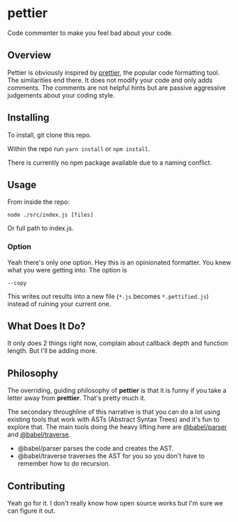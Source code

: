 # pettier
Code commenter to make you feel bad about your code.

## Overview

Pettier is obviously inspired by [prettier](https://github.com/prettier/prettier), the popular code formatting tool.
The similarities end there.  It does not modify your code and only adds comments.  The comments are not helpful hints but
are passive aggressive judgements about your coding style.

## Installing

To install, git clone this repo.

Within the repo run `yarn install` or `npm install`.

There is currently no npm package available due to a naming conflict.

## Usage

From inside the repo:

```
node ./src/index.js [files]
```

Or full path to index.js.


### Option

Yeah there's only one option.  Hey this is an opinionated formatter.  You knew what you were getting into.  The option is
```
--copy
```
This writes out results into a new file (`*.js` becomes `*.pettified.js`) instead of ruining your current one.

## What Does It Do?

It only does 2 things right now, complain about callback depth and function length.  But I'll be adding more.

## Philosophy

The overriding, guiding philosophy of **pettier** is that it is funny if you take a letter away from **prettier**.  That's
pretty much it.

The secondary throughline of this narrative is that you can do a lot using existing tools that work with ASTs
(Abstract Syntax Trees) and it's fun to explore that.  The main tools doing the heavy lifting here are
[@babel/parser](https://babeljs.io/docs/en/next/babel-parser)
and [@babel/traverse](https://babeljs.io/docs/en/next/babel-traverse).

- @babel/parser parses the code and creates the AST.
- @babel/traverse traverses the AST for you so you don't have to remember how to do recursion.

## Contributing

Yeah go for it. I don't really know how open source works but I'm sure we can figure it out.

